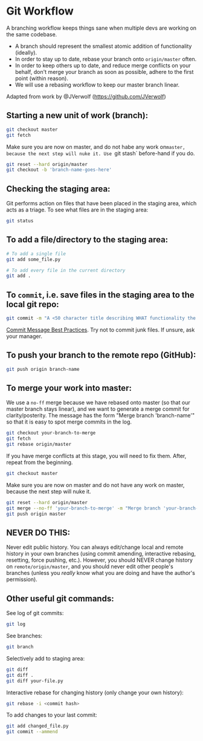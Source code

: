 # Git Workflow
A branching workflow keeps things sane when multiple devs are working on the same codebase.
* A branch should represent the smallest atomic addition of functionality (ideally).
* In order to stay up to date, rebase your branch onto `origin/master` often.
* In order to keep others up to date, and reduce merge conflicts on your behalf, don't merge your branch as soon as possible, adhere to the first point (within reason).
* We will use a rebasing workflow to keep our master branch linear.

Adapted from work by @JVerwolf (https://github.com/JVerwolf)

## Starting a new unit of work (branch):
```bash
git checkout master
git fetch
```
Make sure you are now on master, and do not habe any work on`master, because the next step will nuke it. Use `git stash` before-hand if you do.
```bash
git reset --hard origin/master
git checkout -b 'branch-name-goes-here'
```

## Checking the staging area:
Git performs action on files that have been placed in the staging area, which acts as a triage. To see what files are in the staging area:
```bash
git status
```

## To add a file/directory to the staging area:
```bash
# To add a single file
git add some_file.py

# To add every file in the current directory
git add .
```
## To `commit`, i.e. save files in the staging area to the local git repo:
```bash
git commit -m "A <50 character title describing WHAT functionality the commit adds"
```
[Commit Message Best Practices](https://chris.beams.io/posts/git-commit/). Try not to commit junk files. If unsure, ask your manager.

## To push your branch to the remote repo (GitHub):
```bash
git push origin branch-name
```

## To merge your work into master:
We use a `no-ff` merge because we have rebased onto master (so that our master branch stays linear), and we want to generate a merge commit for clarity/posterity. The message has the form "Merge branch 'branch-name'" so that it is easy to spot merge commits in the log.
```bash
git checkout your-branch-to-merge
git fetch
git rebase origin/master
```
If you have merge conflicts at this stage, you will need to fix them. After, repeat from the beginning.
```bash
git checkout master
```
Make sure you are now on master and do not have any work on master, because the next step will nuke it.
```bash
git reset --hard origin/master
git merge --no-ff 'your-branch-to-merge' -m "Merge branch 'your-branch-to-merge'"
git push origin master
```

## NEVER DO THIS:
Never edit public history. You can always edit/change local and remote history in your own branches (using commit amending, interactive rebasing, resetting, force pushing, etc.). However, you should NEVER change history on `remote/origin/master`, and you should never edit other people's branches (unless you _really_ know what you are doing and have the author's permission). 

## Other useful git commands:
See log of git commits:
```bash
git log
```
See branches:
```bash
git branch
```
Selectively add to staging area:
```bash
git diff
git diff .
git diff your-file.py
```
Interactive rebase for changing history (only change your own history):
```bash
git rebase -i <commit hash>
```
To add changes to your last commit:
```bash
git add changed_file.py
git commit --ammend
```

